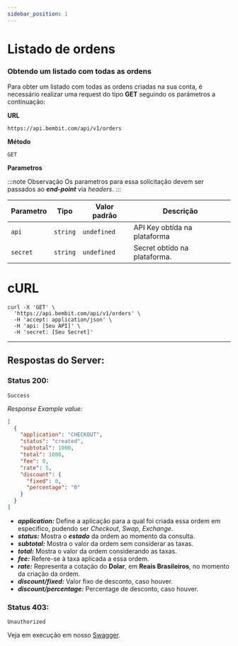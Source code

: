 ```yaml
---
sidebar_position: 1
---
```


# Listado de ordens

### Obtendo um listado com todas as ordens

Para obter um listado com todas as ordens criadas na sua conta, é necessário realizar uma request do tipo **GET** seguindo os parámetros a continuação:

**URL**

```
https://api.bembit.com/api/v1/orders
```

**Método**

```
GET
```

**Parametros**

:::note Observação
Os parametros para essa solicitação devem ser passados ao **_end-point_** via _headers_.
:::

| Parametro | Tipo     | Valor padrão | Descrição                    |
| --------- | -------- | ------------ | ---------------------------- |
| `api`     | `string` | `undefined`  | API Key obtída na plataforma |
| `secret`  | `string` | `undefined`  | Secret obtído na plataforma. |

# cURL

```cURL
curl -X 'GET' \
  'https://api.bembit.com/api/v1/orders' \
  -H 'accept: application/json' \
  -H 'api: [Seu API]' \
  -H 'secret: [Seu Secret]'
```
---

## Respostas do Server:

### Status 200:

    Success

_Response Example value:_

```json
[
  {
    "application": "CHECKOUT",
    "status": "created",
    "subtotal": 1000,
    "total": 1000,
    "fee": 0,
    "rate": 5,
    "discount": {
      "fixed": 0,
      "percentage": "0"
    }
  }
]
```

- **_application:_** Define a aplicação para a qual foi criada essa ordem em especifico, pudendo ser *Checkout*, *Swap*, *Exchange*.
- **_status:_** Mostra o ***estado*** da ordem ao momento da consulta.
- **_subtotal:_** Mostra o valor da ordem sem considerar as taxas.
- **_total:_** Mostra o valor da ordem considerando as taxas.
- **_fee:_** Refere-se à taxa aplicada a essa ordem.
- **_rate:_** Representa a cotação do **Dolar**, em **Reais Brasileiros**, no momento da criação da ordem.
- **_discount/fixed:_** Valor fixo de desconto, caso houver.
- **_discount/percentage:_** Percentage de desconto, caso houver.

### Status 403:

    Unauthorized

Veja em execução em nosso [Swagger](https://api.bembit.com/docs/#/Orders/get_orders).
